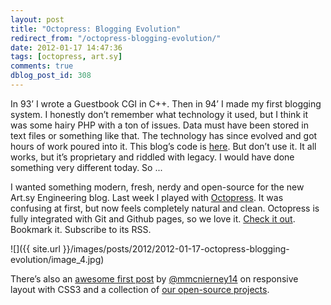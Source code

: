 ```yaml
---
layout: post
title: "Octopress: Blogging Evolution"
redirect_from: "/octopress-blogging-evolution/"
date: 2012-01-17 14:47:36
tags: [octopress, art.sy]
comments: true
dblog_post_id: 308
---
```

In 93’ I wrote a Guestbook CGI in C++. Then in 94’ I made my first blogging system. I honestly don’t remember what technology it used, but I think it was some hairy PHP with a ton of issues. Data must have been stored in text files or something like that. The technology has since evolved and got hours of work poured into it. This blog’s code is [here](https://github.com/dblock/dblog). But don’t use it. It all works, but it’s proprietary and riddled with legacy. I would have done something very different today. So ...

I wanted something modern, fresh, nerdy and open-source for the new Art.sy Engineering blog. Last week I played with [Octopress](http://octopress.org). It was confusing at first, but now feels completely natural and clean. Octopress is fully integrated with Git and Github pages, so we love it. [Check it out](http://artsy.github.com/). Bookmark it. Subscribe to its RSS.

![]({{ site.url }}/images/posts/2012/2012-01-17-octopress-blogging-evolution/image_4.jpg)

There’s also an [awesome first post](http://artsy.github.com/blog/2012/01/17/responsive-layouts-with-css3/) by [@mmcnierney14](https://www.github.com/mmcnierney14 "https://www.github.com/mmcnierney14") on responsive layout with CSS3 and a collection of [our open-source projects](http://artsy.github.com/open-source/).
